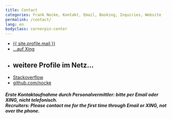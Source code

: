 ```yaml
---
title: Contact
categories: Frank Nocke, Kontakt, Email, Booking, Inquiries, Website
permalink: /contact/
lang: en
bodyclass: cornerpin-center
---
```



<section title='Kontakt, Email, Telefon, Anschrift'>

  <ul class='big-links bpad20'>
    <li>
      <a href='#' target='_blank' class='email zbounce1' title='Frank Nocke Hamburg Email'><span class='sprite sprite-email'></span><span class='label'>{{ site.profile.mail }}</span></a>
    </li>
    <li>
      <a href='{{site.profile.xing}}' class='zbounce2' target='_blank' title='Frank Nocke Hamburg XING'><span class='sprite sprite-xing'></span>...auf Xing</a>
    </li>
    <li>
      <h2 class='h2 tpad20 bpad20 center zdrop1'>weitere Profile im Netz...</h2>
    </li>
    <li>
      <a class='zdrop1' href='{{site.profile.stackoverflow}}' target='_blank' title='Frank Nocke Stackoverflow'><span class='sprite sprite-stackoverflow'></span>Stackoverflow</a>
    </li>
    <li>
      <a class='zbounce2' href='{{site.profile.github}}' target='_blank' title='Frank Nocke Github Twitter'><span class='sprite sprite-github'></span>github.com/nocke</a>
    </li>
  </ul>

</section>

<h5 class='recruiter-advice center tpad20'>
  <div lang='de'>Erste Kontaktaufnahme durch <b>Personalvermittler</b>: bitte per Email oder XING, nicht&nbsp;telefonisch.</div>
  <div lang='en'><b>Recruiters:</b> Please contact me for the first time through Email or XING, not over&nbsp;the&nbsp;phone.</div>
</h5>


<script type="text/javascript">

  var elems = document.getElementsByTagName('a'), i;
  for (i in elems) {
      console.log( elems[i].className );
      if((' ' + elems[i].className + ' ').indexOf(' email ') > -1) {
          var label = elems[i].getElementsByClassName('label')[0];
          var realthing = label.innerText.trim().replace(/\[.t\]/g,'@')
          label.innerHTML = realthing;
          elems[i].href = 'mailto:' + realthing + '?subject=Anfrage';
      }
  }

</script>


